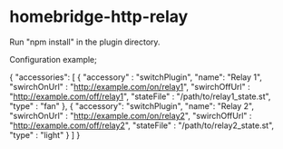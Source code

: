 # homebridge-http-relay

Run "npm install" in the plugin directory.

Configuration example;

{
  "accessories": [
    {
      "accessory" : "switchPlugin",
      "name": "Relay 1",
      "swirchOnUrl" : "http://example.com/on/relay1",
      "swirchOffUrl" : "http://example.com/off/relay1",
      "stateFile" : "/path/to/relay1_state.st",
      "type" : "fan"
    },
    {
      "accessory": "switchPlugin",
      "name": "Relay 2",
      "swirchOnUrl" : "http://example.com/on/relay2",
      "swirchOffUrl" : "http://example.com/off/relay2",
      "stateFile" : "/path/to/relay2_state.st",
      "type" : "light"
    }
  ]
}